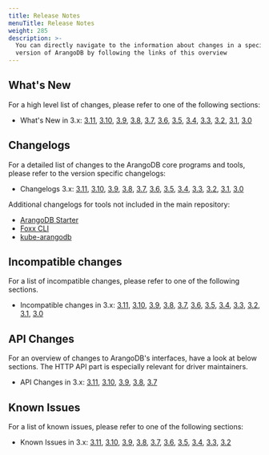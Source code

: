 ```yaml
---
title: Release Notes
menuTitle: Release Notes
weight: 285
description: >-
  You can directly navigate to the information about changes in a specific
  version of ArangoDB by following the links of this overview
---
```

## What's New

For a high level list of changes, please refer to one of the following sections:

- What's New in 3.x:
  [3.11](version-3.11/whats-new-in-3-11.md),
  [3.10](version-3.10/whats-new-in-3-10.md),
  [3.9](version-3.9/whats-new-in-3-9.md),
  [3.8](version-3.8/whats-new-in-3-8.md),
  [3.7](version-3.7/whats-new-in-3-7.md),
  [3.6](version-3.6/whats-new-in-3-6.md),
  [3.5](version-3.5/whats-new-in-3-5.md),
  [3.4](version-3.4/whats-new-in-3-4.md),
  [3.3](version-3.3/whats-new-in-3-3.md),
  [3.2](version-3.2/whats-new-in-3-2.md),
  [3.1](version-3.1/whats-new-in-3-1.md),
  [3.0](version-3.0/whats-new-in-3-0.md)

## Changelogs

For a detailed list of changes to the ArangoDB core programs and tools,
please refer to the version specific changelogs:

- Changelogs 3.x:
  [3.11](https://raw.githubusercontent.com/arangodb/arangodb/3.11/CHANGELOG),
  [3.10](https://raw.githubusercontent.com/arangodb/arangodb/3.10/CHANGELOG),
  [3.9](https://raw.githubusercontent.com/arangodb/arangodb/3.9/CHANGELOG),
  [3.8](https://raw.githubusercontent.com/arangodb/arangodb/3.8/CHANGELOG),
  [3.7](https://raw.githubusercontent.com/arangodb/arangodb/3.7/CHANGELOG),
  [3.6](https://raw.githubusercontent.com/arangodb/arangodb/3.6/CHANGELOG),
  [3.5](https://raw.githubusercontent.com/arangodb/arangodb/3.5/CHANGELOG),
  [3.4](https://raw.githubusercontent.com/arangodb/arangodb/3.4/CHANGELOG),
  [3.3](https://raw.githubusercontent.com/arangodb/arangodb/3.3/CHANGELOG),
  [3.2](https://raw.githubusercontent.com/arangodb/arangodb/3.2/CHANGELOG),
  [3.1](https://raw.githubusercontent.com/arangodb/arangodb/3.1/CHANGELOG),
  [3.0](https://raw.githubusercontent.com/arangodb/arangodb/3.0/CHANGELOG)

Additional changelogs for tools not included in the main repository:

- [ArangoDB Starter](https://github.com/arangodb-helper/arangodb/blob/master/CHANGELOG.md)
- [Foxx CLI](https://github.com/arangodb/foxx-cli/blob/main/CHANGELOG.md)
- [kube-arangodb](https://github.com/arangodb/kube-arangodb/blob/master/CHANGELOG.md)

## Incompatible changes

For a list of incompatible changes, please refer to one of the following sections.

- Incompatible changes in 3.x:
  [3.11](version-3.11/incompatible-changes-in-3-11.md),
  [3.10](version-3.10/incompatible-changes-in-3-10.md),
  [3.9](version-3.9/incompatible-changes-in-3-9.md),
  [3.8](version-3.8/incompatible-changes-in-3-8.md),
  [3.7](version-3.7/incompatible-changes-in-3-7.md),
  [3.6](version-3.6/incompatible-changes-in-3-6.md),
  [3.5](version-3.5/incompatible-changes-in-3-5.md),
  [3.4](version-3.4/incompatible-changes-in-3-4.md),
  [3.3](version-3.3/incompatible-changes-in-3-3.md),
  [3.2](version-3.2/incompatible-changes-in-3-2.md),
  [3.1](version-3.1/incompatible-changes-in-3-1.md),
  [3.0](version-3.0/incompatible-changes-in-3-0.md)

## API Changes

For an overview of changes to ArangoDB's interfaces, have a look at below
sections. The HTTP API part is especially relevant for driver maintainers.

- API Changes in 3.x:
  [3.11](version-3.11/api-changes-in-3-11.md),
  [3.10](version-3.10/api-changes-in-3-10.md),
  [3.9](version-3.9/api-changes-in-3-9.md),
  [3.8](version-3.8/api-changes-in-3-8.md),
  [3.7](version-3.7/api-changes-in-3-7.md)

## Known Issues

For a list of known issues, please refer to one of the following sections:

- Known Issues in 3.x:
  [3.11](version-3.11/known-issues-in-3-11.md),
  [3.10](version-3.10/known-issues-in-3-10.md),
  [3.9](version-3.9/known-issues-in-3-9.md),
  [3.8](version-3.8/known-issues-in-3-8.md),
  [3.7](version-3.7/known-issues-in-3-7.md),
  [3.6](version-3.6/known-issues-in-3-6.md),
  [3.5](version-3.5/known-issues-in-3-5.md),
  [3.4](version-3.4/known-issues-in-3-4.md),
  [3.3](version-3.3/known-issues-in-3-3.md),
  [3.2](version-3.2/known-issues-in-3-2.md)
